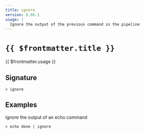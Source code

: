 ```yaml
---
title: ignore
version: 0.66.1
usage: |
  Ignore the output of the previous command in the pipeline
---
```


# <code>{{ $frontmatter.title }}</code>

<div style='white-space: pre-wrap;'>{{ $frontmatter.usage }}</div>

## Signature

```> ignore ```

## Examples

Ignore the output of an echo command
```shell
> echo done | ignore
```
